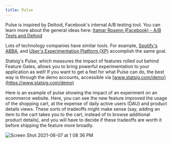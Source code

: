 ```yaml
---
title: Pulse
---
```


Pulse is inspired by Deltoid, Facebook's internal A/B testing tool. You can learn more about the general ideas here: [Itamar Rosenn (Facebook) - A/B Tests and Deltoid](https://www.youtube.com/watch?v=Iw40wdwkkLA)

Lots of technology companies have similar tools. For example, [Spotify's ABBA](https://engineering.atspotify.com/2020/10/29/spotifys-new-experimentation-platform-part-1/), and [Uber's Experimentation Platform (XP)](https://eng.uber.com/xp/) accomplish the same goal.

Statsig's Pulse, which measures the impact of features rolled out behind Feature Gates, allows you to bring powerful experimentation to your application as well! If you want to get a feel for what Pulse can do, the best way is through the demo accounts, accessible via [www.statsig.com/demo](https://www.statsig.com/demo)

Here is an example of pulse showing the impact of an experiment on an ecommerce website. Here, you can see the new feature improved the usage of the shopping cart, at the expense of daily active users (DAU) and product details views.  These sorts of tradeoffs might make sense (say, adding an item to the cart takes you to the cart, instead of to browse additional product details), and you will have to decide if these tradeoffs are worth it before shipping the feature more broadly.

![Screen Shot 2021-06-07 at 1 08 36 PM](https://user-images.githubusercontent.com/74584483/121081381-83c76400-c791-11eb-815d-4aed38de5d4e.png)
